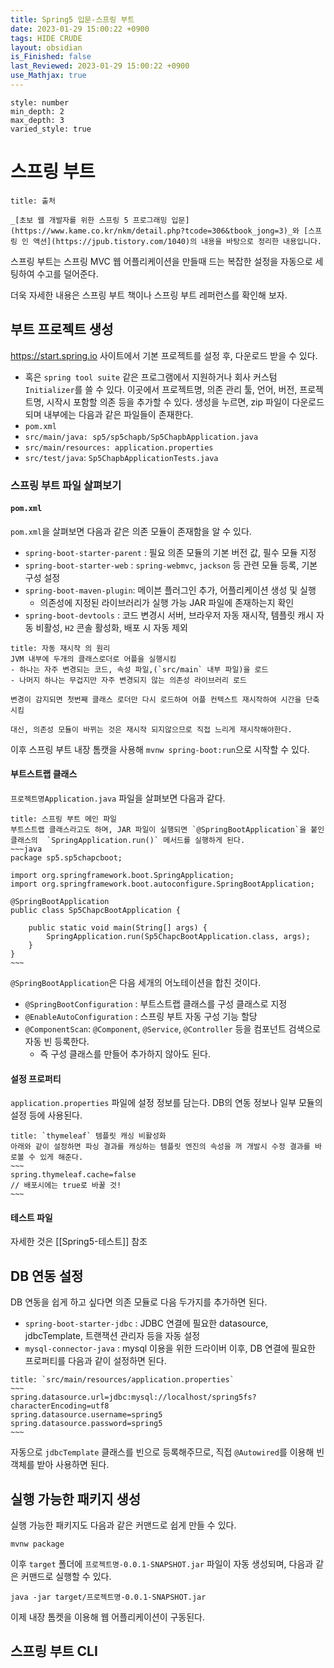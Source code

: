 ```yaml
---
title: Spring5 입문-스프링 부트
date: 2023-01-29 15:00:22 +0900
tags: HIDE CRUDE 
layout: obsidian
is_Finished: false
last_Reviewed: 2023-01-29 15:00:22 +0900
use_Mathjax: true
---
```


```toc
style: number
min_depth: 2
max_depth: 3
varied_style: true
```

# 스프링 부트

```ad-quote
title: 출처

_[초보 웹 개발자를 위한 스프링 5 프로그래밍 입문](https://www.kame.co.kr/nkm/detail.php?tcode=306&tbook_jong=3)_와 [스프링 인 액션](https://jpub.tistory.com/1040)의 내용을 바탕으로 정리한 내용입니다.
```

스프링 부트는 스프링 MVC 웹 어플리케이션을 만들때 드는 복잡한 설정을 자동으로 세팅하여 수고를 덜어준다.

더욱 자세한 내용은 스프링 부트 책이나 스프링 부트 레퍼런스를 확인해 보자.

## 부트 프로젝트 생성
https://start.spring.io 사이트에서 기본 프로젝트를 설정 후, 다운로드 받을 수 있다.
- 혹은 `spring tool suite` 같은 프로그램에서 지원하거나 회사 커스텀 `Initializer`를 쓸 수 있다.
이곳에서 프로젝트명, 의존 관리 툴, 언어, 버전, 프로젝트명, 시작시 포함할 의존 등을 추가할 수 있다.
생성을 누르면, zip 파일이 다운로드되며 내부에는 다음과 같은 파일들이 존재한다.
- `pom.xml`
- `src/main/java: sp5/sp5chapb/Sp5ChapbApplication.java`
- `src/main/resources: application.properties`
- `src/test/java`: `Sp5ChapbApplicationTests.java`

### 스프링 부트 파일 살펴보기
#### `pom.xml`
`pom.xml`을 살펴보면 다음과 같은 의존 모듈이 존재함을 알 수 있다.
- `spring-boot-starter-parent` : 필요 의존 모듈의 기본 버전 값, 필수 모듈 지정
- `spring-boot-starter-web` : `spring-webmvc`, `jackson` 등 관련 모듈 등록, 기본 구성 설정
- `spring-boot-maven-plugin`: 메이븐 플러그인 추가, 어플리케이션 생성 및 실행
	- 의존성에 지정된 라이브러리가 실행 가능 JAR 파일에 존재하는지 확인
- `spring-boot-devtools` : 코드 변경시 서버, 브라우저 자동 재시작, 템플릿 캐시 자동 비활성, `H2` 콘솔 활성화, 배포 시 자동 제외
```ad-note
title: 자동 재시작 의 원리
JVM 내부에 두개의 클래스로더로 어플을 실행시킴
- 하나는 자주 변경되는 코드, 속성 파일,(`src/main` 내부 파일)을 로드
- 나머지 하나는 무겁지만 자주 변경되지 않는 의존성 라이브러리 로드

변경이 감지되면 첫번째 클래스 로더만 다시 로드하여 어플 컨텍스트 재시작하여 시간을 단축시킴

대신, 의존성 모듈이 바뀌는 것은 재시작 되지않으므로 직접 느리게 재시작해야한다.
```

이후 스프링 부트 내장 톰캣을 사용해 `mvnw spring-boot:run`으로 시작할 수 있다.
#### 부트스트랩 클래스
`프로젝트명Application.java` 파일을 살펴보면 다음과 같다.
```ad-example
title: 스프링 부트 메인 파일
부트스트랩 클래스라고도 하며, JAR 파일이 실행되면 `@SpringBootApplication`을 붙인 클래스의  `SpringApplication.run()` 메서드를 실행하게 된다.
~~~java
package sp5.sp5chapcboot;

import org.springframework.boot.SpringApplication;
import org.springframework.boot.autoconfigure.SpringBootApplication;

@SpringBootApplication
public class Sp5ChapcBootApplication {  

    public static void main(String[] args) {
        SpringApplication.run(Sp5ChapcBootApplication.class, args);
    }
}
~~~
```
`@SpringBootApplication`은 다음 세개의 어노테이션을 합친 것이다.
- `@SpringBootConfiguration` : 부트스트랩 클래스를 구성 클래스로 지정
- `@EnableAutoConfiguration` : 스프링 부트 자동 구성 기능 할당
- `@ComponentScan`:  `@Component`, `@Service`, `@Controller` 등을 컴포넌트 검색으로 자동 빈 등록한다.
	- 즉 구성 클래스를 만들어 추가하지 않아도 된다.
#### 설정 프로퍼티
`application.properties` 파일에 설정 정보를 담는다.
DB의 연동 정보나 일부 모듈의 설정 등에 사용된다.
```ad-example
title: `thymeleaf` 템플릿 캐싱 비활성화
아래와 같이 설정하면 파싱 결과를 캐싱하는 템플릿 엔진의 속성을 꺼 개발시 수정 결과를 바로볼 수 있게 해준다.
~~~
spring.thymeleaf.cache=false
// 배포시에는 true로 바꿀 것!
~~~
```

#### 테스트 파일
자세한 것은 [[Spring5-테스트]] 참조
## DB 연동 설정

DB 연동을 쉽게 하고 싶다면 의존 모듈로 다음 두가지를 추가하면 된다. 
- `spring-boot-starter-jdbc` : JDBC 연결에 필요한 datasource, jdbcTemplate, 트랜잭션 관리자 등을 자동 설정
- `mysql-connector-java` : mysql 이용을 위한 드라이버
이후, DB 연결에 필요한 프로퍼티를 다음과 같이 설정하면 된다.
```ad-example
title: `src/main/resources/application.properties`
~~~
spring.datasource.url=jdbc:mysql://localhost/spring5fs?characterEncoding=utf8
spring.datasource.username=spring5
spring.datasource.password=spring5
~~~
```
자동으로 `jdbcTemplate` 클래스를 빈으로 등록해주므로, 직접 `@Autowired`를 이용해 빈 객체를 받아 사용하면 된다.

## 실행 가능한 패키지 생성

실행 가능한 패키지도 다음과 같은 커맨드로 쉽게 만들 수 있다.
```
mvnw package
```

이후 `target` 폴더에 `프로젝트명-0.0.1-SNAPSHOT.jar` 파일이 자동 생성되며, 다음과 같은 커맨드로 실행할 수 있다.
```
java -jar target/프로젝트명-0.0.1-SNAPSHOT.jar
```
이제 내장 톰켓을 이용해 웹 어플리케이션이 구동된다.

## 스프링 부트 CLI
